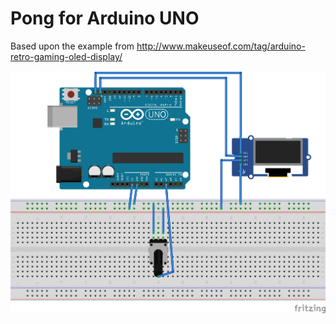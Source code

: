 # Pong for Arduino UNO

Based upon the example from http://www.makeuseof.com/tag/arduino-retro-gaming-oled-display/

![layout](layout.png)

